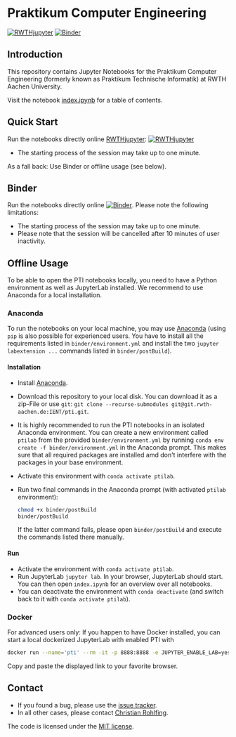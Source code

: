 # Praktikum Computer Engineering

[![RWTHjupyter](https://jupyter.pages.rwth-aachen.de/documentation/images/badge-launch-rwth-jupyter.svg)](https://jupyter.rwth-aachen.de/hub/spawn?profile=pti&next=/user-redirect/lab/tree/pti%2Findex.ipynb) 
[![Binder](https://mybinder.org/badge_logo.svg)](https://mybinder.org/v2/gh/IENT/PTI.git/master?urlpath=lab/tree/index.ipynb)

## Introduction

This repository contains Jupyter Notebooks for the Praktikum Computer Engineering (formerly known as Praktikum Technische Informatik) at RWTH Aachen University.

Visit the notebook [index.ipynb](index.ipynb) for a table of contents.

## Quick Start

Run the notebooks directly online [RWTHjupyter](https://jupyter.rwth-aachen.de): [![RWTHjupyter](https://jupyter.pages.rwth-aachen.de/documentation/images/badge-launch-rwth-jupyter.svg)](https://jupyter.rwth-aachen.de/hub/spawn?profile=pti&next=/user-redirect/lab/tree/pti%2Findex.ipynb)

* The starting process of the session may take up to one minute.

As a fall back: Use Binder or offline usage (see below).

## Binder

Run the notebooks directly online [![Binder](https://mybinder.org/badge_logo.svg)](https://mybinder.org/v2/gh/IENT/PTI.git/master?urlpath=lab/tree/index.ipynb). Please note the following limitations:

* The starting process of the session may take up to one minute.
* Please note that the session will be cancelled after 10 minutes of user inactivity.


## Offline Usage

To be able to open the PTI notebooks locally, you need to have a Python environment as well as JupyterLab installed. We recommend to use Anaconda for a local installation.

### Anaconda

To run the notebooks on your local machine, you may use [Anaconda](https://www.anaconda.com/) (using `pip` is also possible for experienced users. You have to install all the requirements listed in `binder/environment.yml` and install the two `jupyter labextension ...` commands listed in `binder/postBuild`).

#### Installation

* Install [Anaconda](https://www.anaconda.com/).
* Download this repository to your local disk. You can download it as a zip-File or use `git`:  `git clone --recurse-submodules git@git.rwth-aachen.de:IENT/pti.git`.
* It is highly recommended to run the PTI notebooks in an isolated Anaconda environment. You can create a new environment called `ptilab` from the provided `binder/environment.yml` by running `conda env create -f binder/environment.yml` in the Anaconda prompt. This makes sure that all required packages are installed amd don't interfere with the packages in your base environment.
* Activate this environment with `conda activate ptilab`.
* Run two final commands in the Anaconda prompt (with activated `ptilab` environment):

  ```bash
  chmod +x binder/postBuild
  binder/postBuild
  ```

  If the latter command fails, please open `binder/postBuild` and execute the commands listed there manually.

#### Run

* Activate the environment  with `conda activate ptilab`.
* Run JupyterLab  `jupyter lab`. In your browser, JupyterLab should start. You can then open `index.ipynb` for an overview over all notebooks.
* You can deactivate the environment with `conda deactivate` (and switch back to it with `conda activate ptilab`).

### Docker

For advanced users only: If you happen to have Docker installed, you can start a local dockerized JupyterLab with enabled PTI with

```bash
docker run --name='pti' --rm -it -p 8888:8888 -e JUPYTER_ENABLE_LAB=yes registry.git.rwth-aachen.de/ient/pti:master
```

Copy and paste the displayed link to your favorite browser.

## Contact

* If you found a bug, please use the [issue tracker](https://git.rwth-aachen.de/IENT/pti/issues).
* In all other cases, please contact [Christian Rohlfing](http://www.ient.rwth-aachen.de/cms/c_rohlfing/).

The code is licensed under the [MIT license](https://opensource.org/licenses/MIT).
